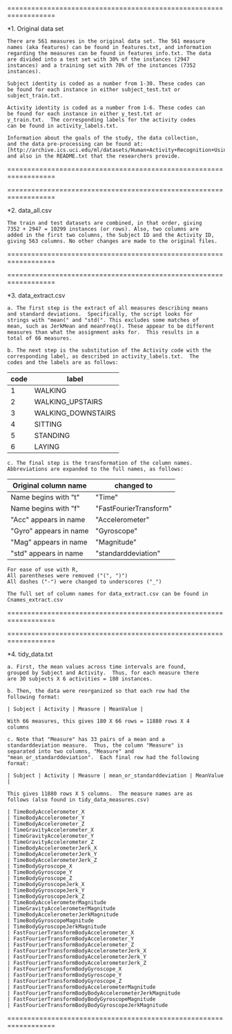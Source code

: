 ==================================================================

*1. Original data set

    There are 561 measures in the original data set. The 561 measure 
    names (aka features) can be found in features.txt, and information 
    regarding the measures can be found in features_info.txt. The data 
    are divided into a test set with 30% of the instances (2947 
    instances) and a training set with 70% of the instances (7352 
    instances). 

    Subject identity is coded as a number from 1-30. These codes can 
    be found for each instance in either subject_test.txt or 
    subject_train.txt.

    Activity identity is coded as a number from 1-6. These codes can 
    be found for each instance in either y_test.txt or 
    y_train.txt.  The corresponding labels for the activity codes
    can be found in activity_labels.txt.

    Information about the goals of the study, the data collection,
    and the data pre-processing can be found at:
    [http://archive.ics.uci.edu/ml/datasets/Human+Activity+Recognition+Using+Smartphones]
    and also in the README.txt that the researchers provide.

==================================================================

==================================================================

*2. data_all.csv

    The train and test datasets are combined, in that order, giving
    7352 + 2947 = 10299 instances (or rows). Also, two columns are 
    added in the first two columns, the Subject ID and the Activity ID, 
    giving 563 columns. No other changes are made to the original files.

==================================================================

==================================================================

*3. data_extract.csv

    a. The first step is the extract of all measures describing means 
    and standard deviations.  Specifically, the script looks for 
    strings with "mean(" and "std(". This excludes some matches of 
    mean, such as JerkMean and meanFreq(). These appear to be different 
    measures than what the assignment asks for.  This results in a 
    total of 66 measures.

    b. The next step is the substitution of the Activity code with the
    corresponding label, as described in activity_labels.txt.  The
    codes and the labels are as follows:

| code | label              |
|------|--------------------|
| 1    | WALKING            |
| 2    | WALKING_UPSTAIRS   |
| 3    | WALKING_DOWNSTAIRS |
| 4    | SITTING            |
| 5    | STANDING           |
| 6    | LAYING             |

    c. The final step is the transformation of the column names. 
    Abbreviations are expanded to the full names, as follows:

| Original column name    |    changed to     
|-------------------------|----------------------------|
| Name begins with "t"    |    "Time"                  |
| Name begins with "f"    |    "FastFourierTransform"  | 
| "Acc" appears in name   |    "Accelerometer"         |
| "Gyro" appears in name  |    "Gyroscope"             |
| "Mag" appears in name   |    "Magnitude"             |              
| "std" appears in name   |    "standarddeviation"     |

    For ease of use with R, 
    All parentheses were removed ("(", ")")
    All dashes ("-") were changed to underscores ("_")

    The full set of column names for data_extract.csv can be found in
    Cnames_extract.csv

==================================================================

==================================================================

*4. tidy_data.txt

    a. First, the mean values across time intervals are found, 
    grouped by Subject and Activity.  Thus, for each measure there
    are 30 subjects X 6 activities = 180 instances.

    b. Then, the data were reorganized so that each row had the 
    following format:

    | Subject | Activity | Measure | MeanValue |

    With 66 measures, this gives 180 X 66 rows = 11880 rows X 4 
    columns

    c. Note that "Measure" has 33 pairs of a mean and a 
    standarddeviation measure.  Thus, the column "Measure" is 
    separated into two columns, "Measure" and 
    "mean_or_standarddeviation".  Each final row had the following
    format:

    | Subject | Activity | Measure | mean_or_standarddeviation | MeanValue |

    This gives 11880 rows X 5 columns.  The measure names are as
    follows (also found in tidy_data_measures.csv)

    | TimeBodyAccelerometer_X                           
    | TimeBodyAccelerometer_Y                                 
    | TimeBodyAccelerometer_Z                                 
    | TimeGravityAccelerometer_X                              
    | TimeGravityAccelerometer_Y                              
    | TimeGravityAccelerometer_Z                              
    | TimeBodyAccelerometerJerk_X                             
    | TimeBodyAccelerometerJerk_Y                              
    | TimeBodyAccelerometerJerk_Z                             
    | TimeBodyGyroscope_X                                     
    | TimeBodyGyroscope_Y                                     
    | TimeBodyGyroscope_Z                                     
    | TimeBodyGyroscopeJerk_X                                 
    | TimeBodyGyroscopeJerk_Y                                         
    | TimeBodyGyroscopeJerk_Z                                 
    | TimeBodyAccelerometerMagnitude                           
    | TimeGravityAccelerometerMagnitude                       
    | TimeBodyAccelerometerJerkMagnitude                      
    | TimeBodyGyroscopeMagnitude                              
    | TimeBodyGyroscopeJerkMagnitude                           
    | FastFourierTransformBodyAccelerometer_X                 
    | FastFourierTransformBodyAccelerometer_Y                 
    | FastFourierTransformBodyAccelerometer_Z                 
    | FastFourierTransformBodyAccelerometerJerk_X             
    | FastFourierTransformBodyAccelerometerJerk_Y             
    | FastFourierTransformBodyAccelerometerJerk_Z             
    | FastFourierTransformBodyGyroscope_X                     
    | FastFourierTransformBodyGyroscope_Y                     
    | FastFourierTransformBodyGyroscope_Z                     
    | FastFourierTransformBodyAccelerometerMagnitude          
    | FastFourierTransformBodyBodyAccelerometerJerkMagnitude  
    | FastFourierTransformBodyBodyGyroscopeMagnitude          
    | FastFourierTransformBodyBodyGyroscopeJerkMagnitude      

==================================================================

